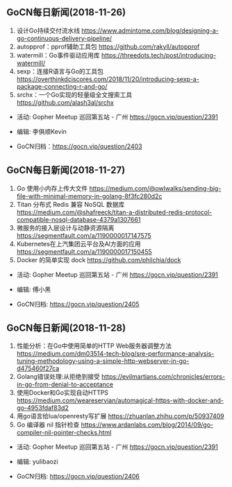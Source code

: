 ## GoCN每日新闻(2018-11-26)

1. 设计Go持续交付流水线 https://www.admintome.com/blog/designing-a-go-continuous-delivery-pipeline/
2. autopprof：pprof辅助工具包 https://github.com/rakyll/autopprof
3. watermill：Go事件驱动应用库 https://threedots.tech/post/introducing-watermill/
4. sexp：连接R语言与Go的工具包 https://overthinkdciscores.com/2018/11/20/introducing-sexp-a-package-connecting-r-and-go/
5. srchx：一个Go实现的轻量级全文搜索工具 https://github.com/alash3al/srchx

* 活动: Gopher Meetup 巡回第五站 - 广州 https://gocn.vip/question/2391

* 编辑: 李俱顺Kevin
* GoCN归档：https://gocn.vip/question/2403

## GoCN每日新闻(2018-11-27)

1. Go 使用小内存上传大文件 https://medium.com/@owlwalks/sending-big-file-with-minimal-memory-in-golang-8f3fc280d2c
2. Titan 分布式 Redis 兼容 NoSQL 数据库 https://medium.com/@shafreeck/titan-a-distributed-redis-protocol-compatible-nosql-database-4379a1307661
3. 微服务的接入层设计与动静资源隔离 https://segmentfault.com/a/1190000017147575
4. Kubernetes在上汽集团云平台及AI方面的应用 https://segmentfault.com/a/1190000017150455
5. Docker 的简单实现 dock https://github.com/philchia/dock

* 活动: Gopher Meetup 巡回第五站 - 广州 https://gocn.vip/question/2391

* 编辑: 傅小黑
* GoCN归档: https://gocn.vip/question/2405


## GoCN每日新闻(2018-11-28)

1. 性能分析：在Go中使用简单的HTTP Web服务器调整方法 https://medium.com/dm03514-tech-blog/sre-performance-analysis-tuning-methodology-using-a-simple-http-webserver-in-go-d475460f27ca
2. Golang错误处理:从拒绝到接受 https://evilmartians.com/chronicles/errors-in-go-from-denial-to-acceptance
3. 使用Docker和Go实现自动HTTPS https://medium.com/weareservian/automagical-https-with-docker-and-go-4953fdaf83d2
4. 用go语言给lua/openresty写扩展 https://zhuanlan.zhihu.com/p/50937409
5. Go 编译器 nil 指针检查 https://www.ardanlabs.com/blog/2014/09/go-compiler-nil-pointer-checks.html

* 活动: Gopher Meetup 巡回第五站 - 广州 https://gocn.vip/question/2391

* 编辑: yulibaozi
* GoCN归档: https://gocn.vip/question/2406
